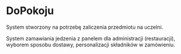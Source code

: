 # DoPokoju
System stworzony na potrzebę zaliczenia przedmiotu na uczelni.

System zamawiania jedzenia z panelem dla administracji (restauracji), wyborem sposobu dostawy, personalizacji składników w zamówieniu.

